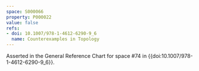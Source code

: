 ```yaml
---
space: S000066
property: P000022
value: false
refs:
- doi: 10.1007/978-1-4612-6290-9_6
  name: Counterexamples in Topology
---
```


Asserted in the General Reference Chart for space #74 in
{{doi:10.1007/978-1-4612-6290-9_6}}.
